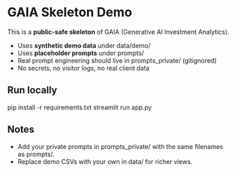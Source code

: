 # GAIA Skeleton Demo

This is a **public-safe skeleton** of GAIA (Generative AI Investment Analytics).
- Uses **synthetic demo data** under data/demo/
- Uses **placeholder prompts** under prompts/
- Real prompt engineering should live in prompts_private/ (gitignored)
- No secrets, no visitor logs, no real client data

## Run locally
pip install -r requirements.txt
streamlit run app.py

## Notes
- Add your private prompts in prompts_private/ with the same filenames as prompts/.
- Replace demo CSVs with your own in data/ for richer views.
